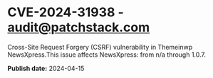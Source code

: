 # CVE-2024-31938 - audit@patchstack.com

Cross-Site Request Forgery (CSRF) vulnerability in Themeinwp NewsXpress.This issue affects NewsXpress: from n/a through 1.0.7.



**Publish date:** 2024-04-15
